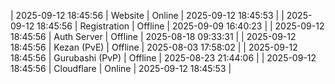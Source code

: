 | 2025-09-12 18:45:56 | Website | Online | 2025-09-12 18:45:53 |
| 2025-09-12 18:45:56 | Registration | Offline | 2025-09-09 16:40:23 |
| 2025-09-12 18:45:56 | Auth Server | Offline | 2025-08-18 09:33:31 |
| 2025-09-12 18:45:56 | Kezan (PvE) | Offline | 2025-08-03 17:58:02 |
| 2025-09-12 18:45:56 | Gurubashi (PvP) | Offline | 2025-08-23 21:44:06 |
| 2025-09-12 18:45:56 | Cloudflare | Online | 2025-09-12 18:45:53 |
